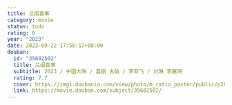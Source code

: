 ```yaml
---
title: 兰闺喜事
category: movie
status: todo
rating: 0
year: "2023"
date: 2023-09-22 17:56:17+08:00
douban:
  id: "35682502"
  title: 兰闺喜事
  subtitle: 2023 / 中国大陆 / 喜剧 古装 / 李亚飞 / 刘琳 李嘉琦
  rating: 7.7
  cover: https://img1.doubanio.com/view/photo/m_ratio_poster/public/p2893727349.jpg
  link: https://movie.douban.com/subject/35682502/
---
```




